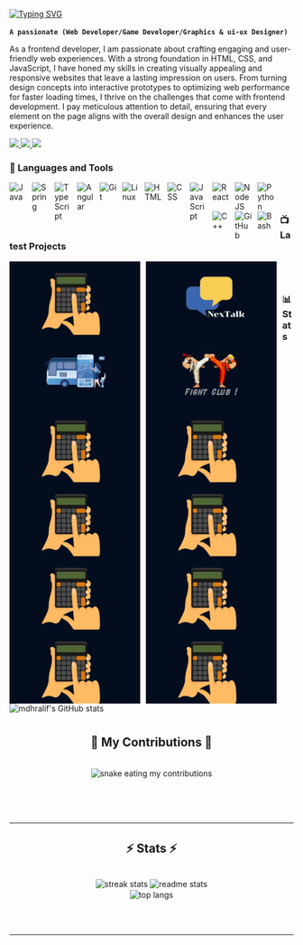 [![Typing SVG](https://readme-typing-svg.herokuapp.com?font=Kanit&weight=600&size=30&pause=1000&random=false&width=435&lines=%F0%9F%98%8E+MD+H+R+ALIF)](https://git.io/typing-svg)

**`A passionate (Web Developer/Game Developer/Graphics & ui-ux Designer)`**

As a frontend developer, I am passionate about crafting engaging and user-friendly web experiences. With a strong foundation in HTML, CSS, and JavaScript, I have honed my skills in creating visually appealing and responsive websites that leave a lasting impression on users. From turning design concepts into interactive prototypes to optimizing web performance for faster loading times, I thrive on the challenges that come with frontend development. I pay meticulous attention to detail, ensuring that every element on the page aligns with the overall design and enhances the user experience.

<div align="left"> 
  <a href="mailto:pedro.sales.muniz@gmail.com">
    <img src="https://img.shields.io/badge/Gmail-333333?style=for-the-badge&logo=gmail&logoColor=red" />
  </a>
  <a href="https://linkedin.com/in/pedro-sales-muniz" target="_blank">
    <img src="https://img.shields.io/badge/LinkedIn-0077B5?style=for-the-badge&logo=linkedin&logoColor=white" target="_blank" />
  </a>
  <a href="https://salesp07.github.io" target="_blank">
     <img src="https://img.shields.io/badge/Portfolio-FF5722?style=for-the-badge&logo=todoist&logoColor=white" target="_blank" /> <!-- sqlite, safari, google-chrome are other good icon options -->
  </a>
</div>



### 🧰 Languages and Tools

<img align="left" alt="Java" width="30px" style="padding-right:10px;" src="https://cdn.jsdelivr.net/gh/devicons/devicon/icons/java/java-original.svg"/>
<img align="left" alt="Spring" width="30px" style="padding-right:10px;" src="https://cdn.jsdelivr.net/gh/devicons/devicon/icons/spring/spring-original.svg" />
<img align="left" alt="TypeScript" width="30px" style="padding-right:10px;" src="https://cdn.jsdelivr.net/gh/devicons/devicon/icons/typescript/typescript-plain.svg" />
<img align="left" alt="Angular" width="30px" style="padding-right:10px;" src="https://cdn.jsdelivr.net/gh/devicons/devicon/icons/angularjs/angularjs-plain.svg" />
<img align="left" alt="Git" width="30px" style="padding-right:10px;" src="https://cdn.jsdelivr.net/gh/devicons/devicon/icons/git/git-original.svg" />
<img align="left" alt="Linux" width="30px" style="padding-right:10px;" src="https://cdn.jsdelivr.net/gh/devicons/devicon/icons/linux/linux-original.svg" />
<img align="left" alt="HTML" width="30px" style="padding-right:10px;" src="https://cdn.jsdelivr.net/gh/devicons/devicon/icons/html5/html5-plain.svg" />
<img align="left" alt="CSS" width="30px" style="padding-right:10px;" src="https://cdn.jsdelivr.net/gh/devicons/devicon/icons/css3/css3-plain.svg" />
<img align="left" alt="JavaScript" width="30px" style="padding-right:10px;" src="https://cdn.jsdelivr.net/gh/devicons/devicon/icons/javascript/javascript-plain.svg" />
<img align="left" alt="React" width="30px" style="padding-right:10px;" src="https://cdn.jsdelivr.net/gh/devicons/devicon/icons/react/react-original.svg" />
<img align="left" alt="NodeJS" width="30px" style="padding-right:10px;" src="https://cdn.jsdelivr.net/gh/devicons/devicon/icons/nodejs/nodejs-original.svg" />
<img align="left" alt="Python" width="30px" style="padding-right:10px;" src="https://cdn.jsdelivr.net/gh/devicons/devicon/icons/python/python-plain.svg" />
<img align="left" alt="C++" width="30px" style="padding-right:10px;" src="https://cdn.jsdelivr.net/gh/devicons/devicon/icons/cplusplus/cplusplus-line.svg" />
<img align="left" alt="GitHub" width="30px" style="padding-right:10px;" src="https://cdn.jsdelivr.net/gh/devicons/devicon/icons/github/github-original.svg" />
<img align="left" alt="Bash" width="30px" style="padding-right:10px;" src="https://cdn.jsdelivr.net/gh/devicons/devicon/icons/bash/bash-original.svg" />
<br />

#



### 📺 Latest Projects

<img align="left" alt="Java" width="232px" style="padding-right:10px;" src="https://raw.githubusercontent.com/mdhralif/portfolio/main/calculator.jpg"/>
<img align="left" alt="Java" width="232px" style="padding-right:10px; " src="https://raw.githubusercontent.com/mdhralif/portfolio/main/NexTalk.png"/>
<img align="left" alt="Java" width="232px" style="padding-right:10px; " src="https://raw.githubusercontent.com/mdhralif/portfolio/main/bus.png"/>
<img align="left" alt="Java" width="232px" style="padding-right:10px; " src="https://raw.githubusercontent.com/mdhralif/portfolio/main/fight.jpg"/>


<img align="left" alt="Java" width="232px" style="padding-right:10px; " src="https://raw.githubusercontent.com/mdhralif/portfolio/main/calculator.jpg"/>
<img align="left" alt="Java" width="232px" style="padding-right:10px; " src="https://raw.githubusercontent.com/mdhralif/portfolio/main/calculator.jpg"/>
<img align="left" alt="Java" width="232px" style="padding-right:10px; " src="https://raw.githubusercontent.com/mdhralif/portfolio/main/calculator.jpg"/>
<img align="left" alt="Java" width="232px" style="padding-right:10px; " src="https://raw.githubusercontent.com/mdhralif/portfolio/main/calculator.jpg"/>

<img align="left" alt="Java" width="232px" style="padding-right:10px; " src="https://raw.githubusercontent.com/mdhralif/portfolio/main/calculator.jpg"/>
<img align="left" alt="Java" width="232px" style="padding-right:10px; " src="https://raw.githubusercontent.com/mdhralif/portfolio/main/calculator.jpg"/>
<img align="left" alt="Java" width="232px" style="padding-right:10px; " src="https://raw.githubusercontent.com/mdhralif/portfolio/main/calculator.jpg"/>
<img align="left" alt="Java" width="232px" style="padding-right:10px; " src="https://raw.githubusercontent.com/mdhralif/portfolio/main/calculator.jpg"/>
<br />

#


### 📊 Stats

![mdhralif's GitHub stats](https://github-readme-stats.vercel.app/api?username=mdhralif&show_icons=true&theme=gruvbox)

<!-- ![GitHub Streak](https://streak-stats.demolab.com?user=ForrestKnight&theme=gruvbox&border_radius=4.5) -->

#

<div align="center">
  <h2>🐍 My Contributions 🐍</h2>
  <br>
  <img alt="snake eating my contributions" src="https://raw.githubusercontent.com/mdhralif/mdhralif/output/github-contribution-grid-snake.svg" />
  
  <br/><br/><br/>
</div>

<hr/>

<h2 align="center">⚡ Stats ⚡</h2>
<br>
<div align=center>
  <img width=390 src="https://github-readme-streak-stats-salesp07.vercel.app/?user=salesp07&count_private=true&theme=react&border_radius=10" alt="streak stats"/>
  <img width=390 src="https://github-readme-stats-salesp07.vercel.app/api?username=salesp07&count_private=true&show_icons=true&theme=react&rank_icon=github&border_radius=10" alt="readme stats" />
  <br/>
  <img width=325 align="center" src="https://github-readme-stats-salesp07.vercel.app/api/top-langs/?username=salesp07&hide=HTML&langs_count=8&layout=compact&theme=react&border_radius=10&size_weight=0.5&count_weight=0.5&exclude_repo=github-readme-stats" alt="top langs" />
</div>

<br/><br/>

<hr/>

<br/>








